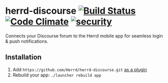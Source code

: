 # herrd-discourse [![Build Status](https://travis-ci.org/Herrd/herrd-discourse.svg?branch=master)](https://travis-ci.org/Herrd/herrd-discourse) [![Code Climate](https://codeclimate.com/github/Herrd/herrd-discourse/badges/gpa.svg)](https://codeclimate.com/github/Herrd/herrd-discourse) [![security](https://hakiri.io/github/Herrd/herrd-discourse/master.svg)](https://hakiri.io/github/Herrd/herrd-discourse/master)

Connects your Discourse forum to the Herrd mobile app for seamless login & push notifications.

## Installation

1. Add `https://github.com/Herrd/herrd-discourse.git` [as a plugin](https://meta.discourse.org/t/install-a-plugin/19157)
2. Rebuild your app: `./launcher rebuild app`
